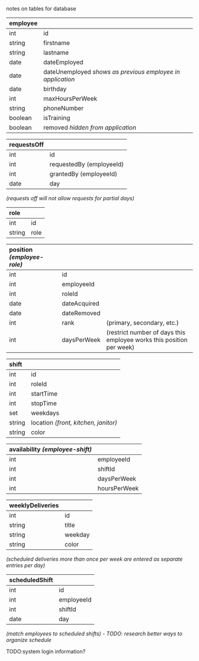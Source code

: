 notes on tables for database

| employee  |                 |
| :---------|:----------------|
| int       | id              |
| string    | firstname       |
| string    | lastname        |
| date      | dateEmployed    |
| date      | dateUnemployed _shows as previous employee in application_  |
| date      | birthday        |
| int       | maxHoursPerWeek |
| string    | phoneNumber     |
| boolean   | isTraining      |
| boolean   | removed _hidden from application_ |
 
| requestsOff |                 |
| :-----------|:----------------|
| int         | id              | 
| int         | requestedBy (employeeId) |
| int         | grantedBy (employeeId)   |
| date        | day              |
_(requests off will not allow requests for partial days)_

| role   |       |
| :------|:------|
| int    | id    |
| string | role  |

| position _(employee-role)_|              |     |
| :-------|:-------------|:----|
| int     | id           |     |
| int     | employeeId   |     |
| int     | roleId       |     |
| date    | dateAcquired |     |
| date    | dateRemoved  |     |
| int     | rank         |(primary, secondary, etc.) |
| int     | daysPerWeek  |(restrict number of days this employee works this position per week) |


| shift   |           |
| :------ |:--------- |
| int     | id        |
| int     | roleId    |
| int     | startTime |
| int     | stopTime  |
| set     | weekdays  |
| string  | location _(front, kitchen, janitor)_ |
| string  | color     |

| availability _(employee-shift)_| |
| :---------- |:------------ |
| int         | employeeId   |
| int         | shiftId      |
| int         | daysPerWeek  |
| int         | hoursPerWeek |


| weeklyDeliveries |         |
| :--------------- |:------- |
| int              | id      |
| string           | title   |
| string           | weekday |
| string           | color   |
_(scheduled deliveries more than once per week are entered as separate entries per day)_

| scheduledShift |            |
| :------------- |:---------- |
| int            | id         |
| int            | employeeId |
| int            | shiftId    |
| date           | day        |
_(match employees to scheduled shifts) - TODO: research better ways to organize schedule_

TODO:system login information?

